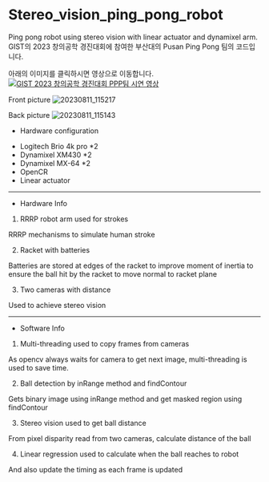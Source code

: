# Stereo_vision_ping_pong_robot
Ping pong robot using stereo vision with linear actuator and dynamixel arm.
GIST의 2023 창의공학 경진대회에 참여한 부산대의 Pusan Ping Pong 팀의 코드입니다.


아래의 이미지를 클릭하시면 영상으로 이동합니다.
[![GIST 2023 창의공학 경진대회 PPP팀 시연 영상](https://img.youtube.com/vi/FdBpEktACxE/0.jpg)](https://www.youtube.com/watch?v=FdBpEktACxE)

Front picture
![20230811_115217](https://github.com/columncat/Stereo_vision_ping_pong_robot/assets/127417901/ab13db30-af20-487e-9fc3-004c88132b00)

Back picture
![20230811_115143](https://github.com/columncat/Stereo_vision_ping_pong_robot/assets/127417901/2b92670e-eeb3-4333-8e37-29f60fac8ee3)



* Hardware configuration


- Logitech Brio 4k pro *2
- Dynamixel XM430 *2
- Dynamixel MX-64 *2
- OpenCR
- Linear actuator



------------------------------------------------



* Hardware Info


1. RRRP robot arm used for strokes

RRRP mechanisms to simulate human stroke




2. Racket with batteries

Batteries are stored at edges of the racket to improve moment of inertia to ensure the ball hit by the racket to move normal to racket plane




3. Two cameras with distance

Used to achieve stereo vision



------------------------------------------------



* Software Info


1. Multi-threading used to copy frames from cameras

As opencv always waits for camera to get next image, multi-threading is used to save time.




2. Ball detection by inRange method and findContour

Gets binary image using inRange method and get masked region using findContour




3. Stereo vision used to get ball distance

From pixel disparity read from two cameras, calculate distance of the ball




4. Linear regression used to calculate when the ball reaches to robot

And also update the timing as each frame is updated




